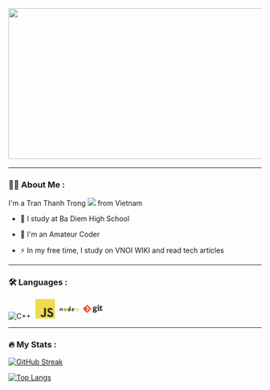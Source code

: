 <div align="center">
  <img src="https://media.giphy.com/media/dWesBcTLavkZuG35MI/giphy.gif" width="600" height="300"/>
</div>

---

### :woman_technologist: About Me :
I'm a Tran Thanh Trong <img src="https://media.giphy.com/media/WUlplcMpOCEmTGBtBW/giphy.gif" width="30"> from Vietnam
- :telescope: I study at Ba Diem High School

- :seedling: I'm an Amateur Coder

- :zap: In my free time, I study on VNOI WIKI and read tech articles

---

### :hammer_and_wrench: Languages :

<div>
  <img src="https://img.icons8.com/color/344/c-plus-plus-logo.png" title="C++" alt="C++" width="40" height="40"/>&nbsp;
  <img src="https://github.com/devicons/devicon/blob/master/icons/javascript/javascript-original.svg" title="JavaScript" alt="JavaScript" width="40" height="40"/>&nbsp;
  <img src="https://github.com/devicons/devicon/blob/master/icons/nodejs/nodejs-original-wordmark.svg" title="NodeJS" alt="NodeJS" width="40" height="40"/>&nbsp;
  <img src="https://github.com/devicons/devicon/blob/master/icons/git/git-original-wordmark.svg" title="Git" **alt="Git" width="40" height="40"/>
</div>

---

### :fire: My Stats :

[![GitHub Streak](http://github-readme-streak-stats.herokuapp.com?user=Phthonus&theme=dark)](https://github.com/Phthonus)

[![Top Langs](https://github-readme-stats.vercel.app/api/top-langs/?username=your-github-username&layout=compact&theme=vision-friendly-dark)](https://github.com/Phthonus)
